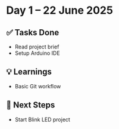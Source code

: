 # Day 1 – 22 June 2025

## ✅ Tasks Done
- Read project brief
- Setup Arduino IDE

## 💡 Learnings
- Basic Git workflow

## 🚧 Next Steps
- Start Blink LED project
